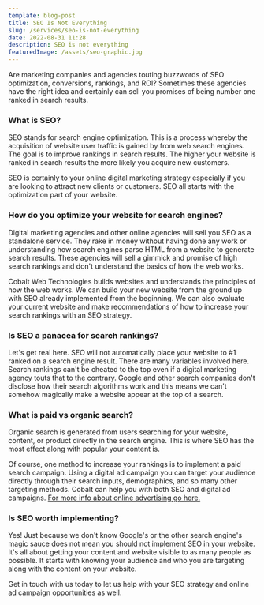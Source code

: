 ```yaml
---
template: blog-post
title: SEO Is Not Everything
slug: /services/seo-is-not-everything
date: 2022-08-31 11:28
description: SEO is not everything
featuredImage: /assets/seo-graphic.jpg
---
```


Are marketing companies and agencies touting buzzwords of SEO optimization, conversions, rankings, and ROI? Sometimes these agencies have the right idea and certainly can sell you promises of being number one ranked in search results.

### What is SEO?

SEO stands for search engine optimization. This is a process whereby the acquisition of website user traffic is gained by from web search engines. The goal is to improve rankings in search results. The higher your website is ranked in search results the more likely you acquire new customers.

SEO is certainly to your online digital marketing strategy especially if you are looking to attract new clients or customers. SEO all starts with the optimization part of your website.

### How do you optimize your website for search engines?

Digital marketing agencies and other online agencies will sell you SEO as a standalone service. They rake in money without having done any work or understanding how search engines parse HTML from a website to generate search results. These agencies will sell a gimmick and promise of high search rankings and don't understand the basics of how the web works.

Cobalt Web Technologies builds websites and understands the principles of how the web works. We can build your new website from the ground up with SEO already implemented from the beginning. We can also evaluate your current website and make recommendations of how to increase your search rankings with an SEO strategy.

### Is SEO a panacea for search rankings?

Let's get real here. SEO will not automatically place your website to #1 ranked on a search engine result. There are many variables involved here. Search rankings can't be cheated to the top even if a digital marketing agency touts that to the contrary. Google and other search companies don't disclose how their search algorithms work and this means we can't somehow magically make a website appear at the top of a search.

### What is paid vs organic search?

Organic search is generated from users searching for your website, content, or product directly in the search engine. This is where SEO has the most effect along with popular your content is.

Of course, one method to increase your rankings is to implement a paid search campaign. Using a digital ad campaign you can target your audience directly through their search inputs, demographics, and so many other targeting methods. Cobalt can help you with both SEO and digital ad campaigns. [For more info about online advertising go here.](/services/digital-advertising)

### Is SEO worth implementing?

Yes! Just because we don't know Google's or the other search engine's magic sauce does not mean you should not implement SEO in your website. It's all about getting your content and website visible to as many people as possible. It starts with knowing your audience and who you are targeting along with the content on your website.

Get in touch with us today to let us help with your SEO strategy and online ad campaign opportunities as well.
